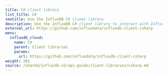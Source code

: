 ```yaml
---
title: C# client library
list_title: C#
seotitle: Use the InfluxDB C# client library
description: Use the InfluxDB C# client library to interact with InfluxDB.
external_url: https://github.com/influxdata/influxdb-client-csharp
menu:
  influxdb_cloud:
    name: C#
    parent: Client libraries
    params:
      url: https://github.com/influxdata/influxdb-client-csharp
weight: 201
source: /shared/influxdb-v2/api-guide/client-libraries/csharp.md
---
```


<!-- The content of this file is at 
// SOURCE content/shared/influxdb-v2/api-guide/client-libraries/csharp.md-->